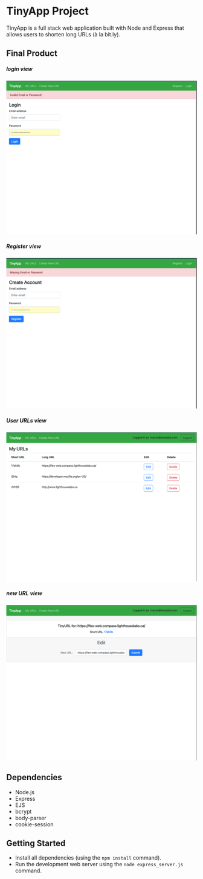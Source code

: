 # TinyApp Project

TinyApp is a full stack web application built with Node and Express that allows users to shorten long URLs (à la bit.ly).

## Final Product

##### login view 
![Login view](/docs/login.png)
##### Register view
!["Register view"](/docs/register.png)
##### User URLs view
!["User URLs view"](/docs/urls_index.png)
##### new URL view
!["Creating new URL view"](/docs/urls_new.png)


## Dependencies

- Node.js
- Express
- EJS
- bcrypt
- body-parser
- cookie-session


## Getting Started

- Install all dependencies (using the `npm install` command).
- Run the development web server using the `node express_server.js` command.